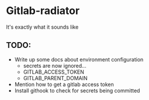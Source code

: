 # Gitlab-radiator

It's exactly what it sounds like

## TODO:
* Write up some docs about environment configuration
  * secrets are now ignored...
  * GITLAB_ACCESS_TOKEN
  * GITLAB_PARENT_DOMAIN
* Mention how to get a gitlab access token
* Install githook to check for secrets being committed
